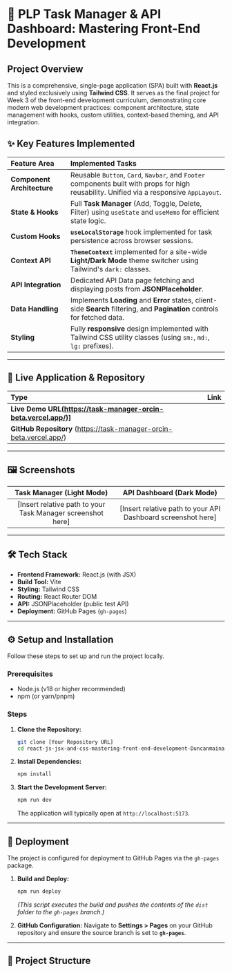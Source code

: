 # 🚀 PLP Task Manager & API Dashboard: Mastering Front-End Development

## Project Overview

This is a comprehensive, single-page application (SPA) built with **React.js** and styled exclusively using **Tailwind CSS**. It serves as the final project for Week 3 of the front-end development curriculum, demonstrating core modern web development practices: component architecture, state management with hooks, custom utilities, context-based theming, and API integration.

## ✨ Key Features Implemented

| Feature Area | Implemented Tasks |
| :--- | :--- |
| **Component Architecture** | Reusable `Button`, `Card`, `Navbar`, and `Footer` components built with props for high reusability. Unified via a responsive `AppLayout`. |
| **State & Hooks** | Full **Task Manager** (Add, Toggle, Delete, Filter) using `useState` and `useMemo` for efficient state logic. |
| **Custom Hooks** | **`useLocalStorage`** hook implemented for task persistence across browser sessions. |
| **Context API** | **`ThemeContext`** implemented for a site-wide **Light/Dark Mode** theme switcher using Tailwind's `dark:` classes. |
| **API Integration** | Dedicated API Data page fetching and displaying posts from **JSONPlaceholder**. |
| **Data Handling** | Implements **Loading** and **Error** states, client-side **Search** filtering, and **Pagination** controls for fetched data. |
| **Styling** | Fully **responsive** design implemented with Tailwind CSS utility classes (using `sm:`, `md:`, `lg:` prefixes). |

***

## 🔗 Live Application & Repository

| Type | Link |
| :--- | :--- |
| **Live Demo URL(https://task-manager-orcin-beta.vercel.app/)]** |
| **GitHub Repository** (https://task-manager-orcin-beta.vercel.app/) |

***

## 🖼️ Screenshots

| Task Manager (Light Mode) | API Dashboard (Dark Mode) |
| :---: | :---: |
| [Insert relative path to your Task Manager screenshot here] | [Insert relative path to your API Dashboard screenshot here] |

***

## 🛠️ Tech Stack

* **Frontend Framework:** React.js (with JSX)
* **Build Tool:** Vite
* **Styling:** Tailwind CSS
* **Routing:** React Router DOM
* **API:** JSONPlaceholder (public test API)
* **Deployment:** GitHub Pages (`gh-pages`)

***

## ⚙️ Setup and Installation

Follow these steps to set up and run the project locally.

### Prerequisites

* Node.js (v18 or higher recommended)
* npm (or yarn/pnpm)

### Steps

1.  **Clone the Repository:**
    ```bash
    git clone [Your Repository URL]
    cd react-js-jsx-and-css-mastering-front-end-development-Duncanmaina58
    ```

2.  **Install Dependencies:**
    ```bash
    npm install
    ```

3.  **Start the Development Server:**
    ```bash
    npm run dev
    ```
    The application will typically open at `http://localhost:5173`.

***

## 🚀 Deployment

The project is configured for deployment to GitHub Pages via the `gh-pages` package.

1.  **Build and Deploy:**
    ```bash
    npm run deploy
    ```
    *(This script executes the build and pushes the contents of the `dist` folder to the `gh-pages` branch.)*

2.  **GitHub Configuration:** Navigate to **Settings > Pages** on your GitHub repository and ensure the source branch is set to **`gh-pages`**.

***

## 📂 Project Structure

